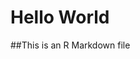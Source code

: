 Hello World
========================================================

##This is an R Markdown file

